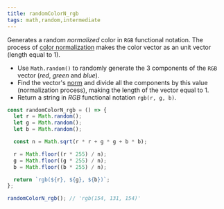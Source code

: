 ```yaml
---
title: randomColorN_rgb
tags: math,random,intermediate
---
```


Generates a random _normalized_ color in `RGB` functional notation. The process of [color normalization](https://en.wikipedia.org/wiki/Color_normalization) makes the color vector as an unit vector (length equal to 1).

- Use `Math.random()` to randomly generate the 3 components of the `RGB` vector (_red_, _green_ and _blue_).
- Find the vector's [norm](https://en.wikipedia.org/wiki/Norm_(mathematics)) and divide all the components by this value (normalization process), making the length of the vector equal to 1.
- Return a string in _RGB_ functional notation `rgb(r, g, b)`.

```js
const randomColorN_rgb = () => {
  let r = Math.random();
  let g = Math.random();
  let b = Math.random();

  const n = Math.sqrt(r * r + g * g + b * b);

  r = Math.floor((r * 255) / n);
  g = Math.floor((g * 255) / n);
  b = Math.floor((b * 255) / n);

  return `rgb(${r}, ${g}, ${b})`;
};
```

```js
randomColorN_rgb(); // 'rgb(154, 131, 154)'
```
